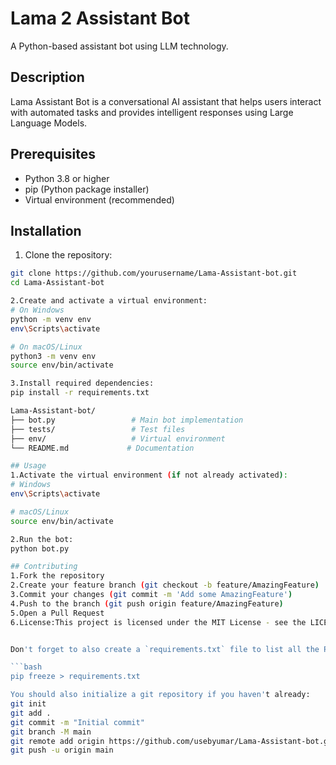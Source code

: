 # Lama 2 Assistant Bot

A Python-based assistant bot using LLM technology.

## Description

Lama Assistant Bot is a conversational AI assistant that helps users interact with automated tasks and provides intelligent responses using Large Language Models.

## Prerequisites

- Python 3.8 or higher
- pip (Python package installer)
- Virtual environment (recommended)

## Installation

1. Clone the repository:
```bash
git clone https://github.com/yourusername/Lama-Assistant-bot.git
cd Lama-Assistant-bot

2.Create and activate a virtual environment:
# On Windows
python -m venv env
env\Scripts\activate

# On macOS/Linux
python3 -m venv env
source env/bin/activate

3.Install required dependencies:
pip install -r requirements.txt

Lama-Assistant-bot/
├── bot.py                 # Main bot implementation
├── tests/                 # Test files
├── env/                   # Virtual environment
└── README.md             # Documentation

## Usage
1.Activate the virtual environment (if not already activated):
# Windows
env\Scripts\activate

# macOS/Linux
source env/bin/activate

2.Run the bot:
python bot.py

## Contributing
1.Fork the repository
2.Create your feature branch (git checkout -b feature/AmazingFeature)
3.Commit your changes (git commit -m 'Add some AmazingFeature')
4.Push to the branch (git push origin feature/AmazingFeature)
5.Open a Pull Request
6.License:This project is licensed under the MIT License - see the LICENSE file for details.


Don't forget to also create a `requirements.txt` file to list all the Python dependencies. You can create it in your project root with:

```bash
pip freeze > requirements.txt

You should also initialize a git repository if you haven't already:
git init
git add .
git commit -m "Initial commit"
git branch -M main
git remote add origin https://github.com/usebyumar/Lama-Assistant-bot.git
git push -u origin main

